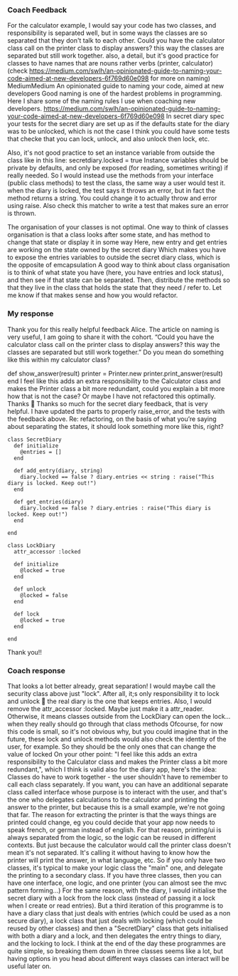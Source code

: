 ### Coach Feedback
For the calculator example, I would say your code has two classes, and responsibility is separated well, but in some ways the classes are so separated that they don't talk to each other.
Could you have the calculator class call on the printer class to display answers? this way the classes are separated but still work together.
also, a detail, but it's good practice for classes to have names that are nouns rather verbs (printer, calculator)
(check https://medium.com/swlh/an-opinionated-guide-to-naming-your-code-aimed-at-new-developers-6f769d60e098 for more on naming)
MediumMedium
An opinionated guide to naming your code, aimed at new developers
Good naming is one of the hardest problems in programming. Here I share some of the naming rules I use when coaching new developers.
https://medium.com/swlh/an-opinionated-guide-to-naming-your-code-aimed-at-new-developers-6f769d60e098
In secret diary spec
your tests for the secret diary are set up as if the defaults state for the diary was to be unlocked, which is not the case
I think you could have some tests that checke that you can lock, unlock, and also unlock then lock, etc.

Also, it's not good practice to set an instance variable from outside the class like in this line:
secretdiary.locked = true
Instance variables should be private by defaults, and only be exposed (for reading, sometimes writing) if really needed.
So I would instead use the methods from your interface (public class methods) to test the class, the same way a user would test it.
when the diary is locked, the test says it throws an error, but in fact the method returns a string. You could change it to actually throw and error using raise. Also check this matcher to write a test that makes sure an error is thrown.

The organisation of your classes is not optimal. One way to think of classes organisation is that a class looks after some state, and has method to change that state or display it in some way
Here, new entry and get entries are working on the state owned by the secret diary
Which makes you have to expose the entries variables to outside the secret diary class, which is the opposite of emcapsulation
A good way to think about class organisation is to think of what state you have (here, you have entries and lock status), and then see if that state can be separated.
Then, distribute the methods so that they live in the class that holds the state that they need / refer to.
Let me know if that makes sense and how you would refactor.

### My response
Thank you for this really helpful feedback Alice.
The article on naming is very useful, I am going to share it with the cohort.
“Could you have the calculator class call on the printer class to display answers? this way the classes are separated but still work together.” Do you mean do something like this within my calculator class?

  def show_answer(result)
    printer = Printer.new
    printer.print_answer(result)
  end
I feel like this adds an extra responsibility to the Calculator class and makes the Printer class a bit more redundant, could you explain a bit more how that is not the case? Or maybe I have not refactored this optimally. Thanks :slightly_smiling_face:
Thanks so much for the secret diary feedback, that is very helpful. I have updated the parts to properly raise_error, and the tests with the feedback above.
Re: refactoring, on the basis of what you’re saying about separating the states, it should look something more like this, right?
```
class SecretDiary 
  def initialize
    @entries = []
  end

  def add_entry(diary, string)
    diary.locked == false ? diary.entries << string : raise("This diary is locked. Keep out!")
  end

  def get_entries(diary)
    diary.locked == false ? diary.entries : raise("This diary is locked. Keep out!")
  end

end

class LockDiary
  attr_accessor :locked

  def initialize
    @locked = true
  end

  def unlock
    @locked = false
  end

  def lock
    @locked = true
  end

end
```
Thank you!!

### Coach response
That looks a lot better already, great separation!
I would maybe call the security class above just "lock". After all, it;s only responsibility it to lock and unlock :slightly_smiling_face: the real diary is the one that keeps entries.
Also, I would remove the attr_accessor :locked. Maybe just make it a attr_reader. Otherwise, it means classes outside from the LockDiary can open the lock... when they really should go through that class methods
Ofcourse, for now this code is small, so it's not obvious why, but you could imagine that in the future, these lock and unlock methods would also check the identity of the user, for example. So they should be the only ones that can change the value of locked
On your other point: "I feel like this adds an extra responsibility to the Calculator class and makes the Printer class a bit more redundant,", which I think is valid also for the diary app, here's the idea:
Classes do have to work together - the user shouldn't have to remember to call each class separately. If you want, you can have an additional separate class called interface whose purpose is to interact with the user, and that's the one who delegates calculations to the calculator and printing the answer to the printer, but because this is a small example, we're not going that far.
The reason for extracting the printer is that the ways things are printed could change, eg you could decide that your app now needs to speak french, or german instead of english. For that reason, printing/ui is always separated from the logic, so the logic can be reused in different contexts. But just because the calculator would call the printer class doesn't mean it's not separated. It's calling it without having to know how the printer will print the answer, in what language, etc.
So if you only have two classes, it's typical to make your logic class the "main" one, and delegate the printing to a secondary class. If you have three classes, then you can have one interface, one logic, and one printer (you can almost see the mvc pattern forming...)
For the same reason, with the diary, I would initialise the secret diary with a lock from the lock class (instead of passing it a lock when I create or read entries).
But a third iteration of this programme is to have a diary class that just deals with entries (which could be used as a non secure diary), a lock class that just deals with locking (which could be reused by other classes) and then a "SecretDiary" class that gets initialised with both a diary and a lock, and then delegates the entry things to diary, and the locking to lock.
I think at the end of the day these programmes are quite simple, so breaking them down in three classes seems like a lot, but having options in you head about different ways classes can interact will be useful later on.
